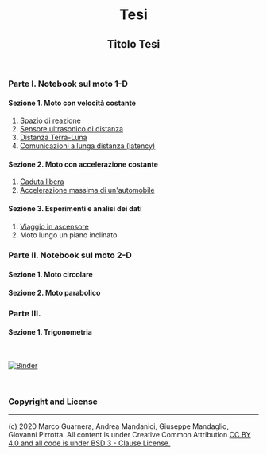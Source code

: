 <div align="center">

# Tesi

</div>

<div align="center">

## Titolo Tesi

</div>

&nbsp;

### Parte I. Notebook sul moto 1-D

#### Sezione 1. Moto con velocità costante

1. [Spazio di reazione](/Notebook/Spazio_di_reazione.ipynb)
2. [Sensore ultrasonico di distanza](/notebook/SensoreDistanza.ipynb)
3. [Distanza Terra-Luna](/notebook/DistanzaTerraLunaVer2.ipynb)
4. [Comunicazioni a lunga distanza (latency)](ComunicazioniLungaDistanza.ipynb)

#### Sezione 2. Moto con accelerazione costante

1. [Caduta libera](/notebook/CadutaDeiGravi.ipynb)
2. [Accelerazione massima di un'automobile](/notebook/AccelerazioneAutomobile.ipynb)

#### Sezione 3. Esperimenti e analisi dei dati

1. [Viaggio in ascensore](/notebook/ViaggioInAscensoreVer001.ipynb)
2. Moto lungo un piano inclinato

### Parte II. Notebook sul moto 2-D

#### Sezione 1. Moto circolare

#### Sezione 2. Moto parabolico

### Parte III.

#### Sezione 1. Trigonometria

&nbsp;

[![Binder](https://mybinder.org/badge_logo.svg)](https://mybinder.org/v2/gh/POSS-UniMe/simple-physics-with-Python/master)

&nbsp;

### Copyright and License
-------------------------
(c) 2020 Marco Guarnera, Andrea Mandanici, Giuseppe Mandaglio, Giovanni Pirrotta. All content is under Creative Common Attribution
<a rel="license" href="https://creativecommons.org/licenses/by/4.0"> CC BY 4.0 and all code is under [BSD 3 - Clause License.](https://opensource.org/licenses/BSD-3-Clause)
